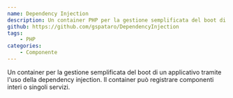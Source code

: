 ```yaml
---
name: Dependency Injection
description: Un container PHP per la gestione semplificata del boot di un applicativo tramite l'uso della dependency injection.
github: https://github.com/gspataro/DependencyInjection
tags:
    - PHP
categories:
    - Componente
---
```


Un container per la gestione semplificata del boot di un applicativo tramite l'uso della dependency injection. Il container può registrare componenti interi o singoli servizi.

